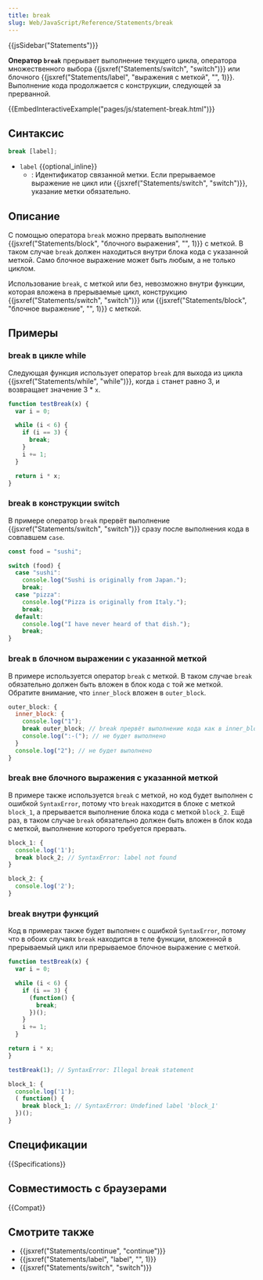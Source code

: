 ```yaml
---
title: break
slug: Web/JavaScript/Reference/Statements/break
---
```


{{jsSidebar("Statements")}}

**Оператор `break`** прерывает выполнение текущего цикла, оператора множественного выбора {{jsxref("Statements/switch", "switch")}} или блочного {{jsxref("Statements/label", "выражения с меткой", "", 1)}}. Выполнение кода продолжается с конструкции, следующей за прерванной.

{{EmbedInteractiveExample("pages/js/statement-break.html")}}

## Синтаксис

```js
break [label];
```

- `label` {{optional_inline}}
  - : Идентификатор связанной метки. Если прерываемое выражение не цикл или {{jsxref("Statements/switch", "switch")}}, указание метки обязательно.

## Описание

С помощью оператора `break` можно прервать выполнение {{jsxref("Statements/block", "блочного выражения", "", 1)}} с меткой. В таком случае `break` должен находиться внутри блока кода с указанной меткой. Само блочное выражение может быть любым, а не только циклом.

Использование `break`, с меткой или без, невозможно внутри функции, которая вложена в прерываемые цикл, конструкцию {{jsxref("Statements/switch", "switch")}} или {{jsxref("Statements/block", "блочное выражение", "", 1)}} с меткой.

## Примеры

### break в цикле while

Следующая функция использует оператор `break` для выхода из цикла {{jsxref("Statements/while", "while")}}, когда `i` станет равно 3, и возвращает значение 3 \* `x`.

```js
function testBreak(x) {
  var i = 0;

  while (i < 6) {
    if (i == 3) {
      break;
    }
    i += 1;
  }

  return i * x;
}
```

### break в конструкции switch

В примере оператор `break` прервёт выполнение {{jsxref("Statements/switch", "switch")}} сразу после выполнения кода в совпавшем `case`.

```js
const food = "sushi";

switch (food) {
  case "sushi":
    console.log("Sushi is originally from Japan.");
    break;
  case "pizza":
    console.log("Pizza is originally from Italy.");
    break;
  default:
    console.log("I have never heard of that dish.");
    break;
}
```

### break в блочном выражении с указанной меткой

В примере используется оператор `break` с меткой. В таком случае `break` обязательно должен быть вложен в блок кода с той же меткой. Обратите внимание, что `inner_block` вложен в `outer_block`.

```js
outer_block: {
  inner_block: {
    console.log("1");
    break outer_block; // break прервёт выполнение кода как в inner_block, так и в outer_block
    console.log(":-("); // не будет выполнено
  }
  console.log("2"); // не будет выполнено
}
```

### break вне блочного выражения с указанной меткой

В примере также используется `break` с меткой, но код будет выполнен с ошибкой `SyntaxError`, потому что `break` находится в блоке с меткой `block_1`, а прерывается выполнение блока кода с меткой `block_2`. Ещё раз, в таком случае `break` обязательно должен быть вложен в блок кода с меткой, выполнение которого требуется прервать.

```js
block_1: {
  console.log('1');
  break block_2; // SyntaxError: label not found
}

block_2: {
  console.log('2');
}
```

### break внутри функций

Код в примерах также будет выполнен с ошибкой `SyntaxError`, потому что в обоих случаях `break` находится в теле функции, вложенной в прерываемый цикл или прерываемое блочное выражение с меткой.

```js
function testBreak(x) {
  var i = 0;

  while (i < 6) {
    if (i == 3) {
      (function() {
        break;
      })();
    }
    i += 1;
  }

return i * x;
}

testBreak(1); // SyntaxError: Illegal break statement
```

```js
block_1: {
  console.log('1');
  ( function() {
    break block_1; // SyntaxError: Undefined label 'block_1'
  })();
}
```

## Спецификации

{{Specifications}}

## Совместимость с браузерами

{{Compat}}

## Смотрите также

- {{jsxref("Statements/continue", "continue")}}
- {{jsxref("Statements/label", "label", "", 1)}}
- {{jsxref("Statements/switch", "switch")}}
